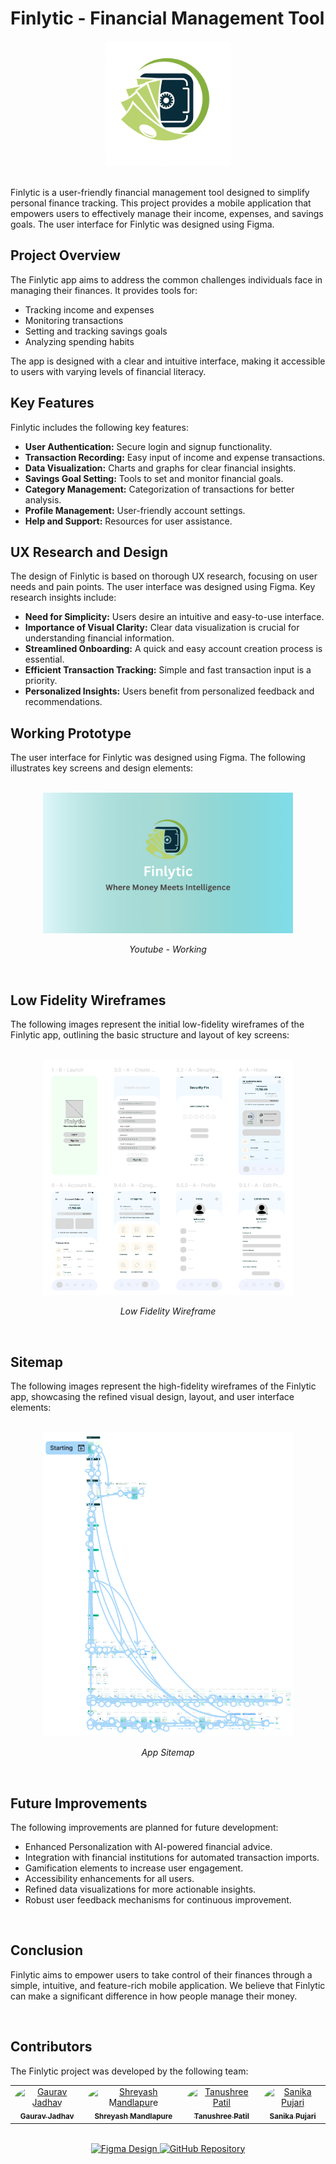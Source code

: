 # Finlytic - Financial Management Tool

<div align="center">
    <img src="https://github.com/OtakuNoDev/Finlytic/blob/5f6a9b57aefd9a94c6954fd72798247c08a1f374/Images/Secure%20Savings%20Logo.png" alt="Finlytic App Logo" width="200" />
</div>
<br>

Finlytic is a user-friendly financial management tool designed to simplify personal finance tracking. This project provides a mobile application that empowers users to effectively manage their income, expenses, and savings goals. The user interface for Finlytic was designed using Figma.

## Project Overview

The Finlytic app aims to address the common challenges individuals face in managing their finances. It provides tools for:

* Tracking income and expenses
* Monitoring transactions
* Setting and tracking savings goals
* Analyzing spending habits

The app is designed with a clear and intuitive interface, making it accessible to users with varying levels of financial literacy.

## Key Features

Finlytic includes the following key features:

* **User Authentication:** Secure login and signup functionality.
* **Transaction Recording:** Easy input of income and expense transactions.
* **Data Visualization:** Charts and graphs for clear financial insights.
* **Savings Goal Setting:** Tools to set and monitor financial goals.
* **Category Management:** Categorization of transactions for better analysis.
* **Profile Management:** User-friendly account settings.
* **Help and Support:** Resources for user assistance.

## UX Research and Design

The design of Finlytic is based on thorough UX research, focusing on user needs and pain points. The user interface was designed using Figma. Key research insights include:

* **Need for Simplicity:** Users desire an intuitive and easy-to-use interface.
* **Importance of Visual Clarity:** Clear data visualization is crucial for understanding financial information.
* **Streamlined Onboarding:** A quick and easy account creation process is essential.
* **Efficient Transaction Tracking:** Simple and fast transaction input is a priority.
* **Personalized Insights:** Users benefit from personalized feedback and recommendations.

## Working Prototype

The user interface for Finlytic was designed using Figma. The following illustrates key screens and design elements:

<br>
<div align="center">
<a href="https://youtu.be/QhelQqo4JuA" target="_blank">
<img src="https://github.com/OtakuNoDev/Finlytic/blob/d83ea6f7d05c9e6949379b8bc6b2e09220a37c9e/Images/Finlytic.png" alt="Working Video" width="400"/>
</a>
<p><em>Youtube - Working</em></p>
</div>
<br>

## Low Fidelity Wireframes

The following images represent the initial low-fidelity wireframes of the Finlytic app, outlining the basic structure and layout of key screens:

<br>
<div align="center">
<img src="https://github.com/OtakuNoDev/Finlytic/blob/eb1b4fafae5cde589ce02e6d15861c687dcf7168/Images/low_fidelity.png" alt="Low Fidelity Wireframe" width="400" />
<p><em>Low Fidelity Wireframe</em></p>
</div>
<br>

## Sitemap

The following images represent the high-fidelity wireframes of the Finlytic app, showcasing the refined visual design, layout, and user interface elements:

<br>
<div align="center">
<img src="https://github.com/OtakuNoDev/Finlytic/blob/eb1b4fafae5cde589ce02e6d15861c687dcf7168/Images/Sitemap.png" alt="Sitemap" width="400" />
<p><em>App Sitemap</em></p>
</div>
<br>

## Future Improvements

The following improvements are planned for future development:

* Enhanced Personalization with AI-powered financial advice.
* Integration with financial institutions for automated transaction imports.
* Gamification elements to increase user engagement.
* Accessibility enhancements for all users.
* Refined data visualizations for more actionable insights.
* Robust user feedback mechanisms for continuous improvement.
  
<br>

## Conclusion

Finlytic aims to empower users to take control of their finances through a simple, intuitive, and feature-rich mobile application. We believe that Finlytic can make a significant difference in how people manage their money.

<br>

## Contributors

The Finlytic project was developed by the following team:

<div align="center">
  <table>
    <tr>
      <td align="center">
        <a href="https://github.com/OtakuNoDev">
          <img src="https://github.com/OtakuNoDev.png" width="100px" style="border-radius: 50%;" alt="Gaurav Jadhav"/><br />
          <sub><b>Gaurav Jadhav</b></sub>
        </a>
      </td>
      <td align="center">
        <a href="https://github.com/Yash-codes2024">
          <img src="https://github.com/Yash-codes2024.png" width="100px" style="border-radius: 50%;" alt="Shreyash Mandlapure"/><br />
          <sub><b>Shreyash Mandlapure</b></sub>
        </a>
      </td>
      <td align="center">
        <a href="https://github.com/Tanushreep2706">
          <img src="https://github.com/Tanushreep2706.png" width="100px" style="border-radius: 50%;" alt="Tanushree Patil"/><br />
          <sub><b>Tanushree Patil</b></sub>
        </a>
      </td>
      <td align="center">
        <a href="https://github.com/Sanika85">
          <img src="https://github.com/Sanika85.png" width="100px" style="border-radius: 50%;" alt="Sanika Pujari"/><br />
          <sub><b>Sanika Pujari</b></sub>
        </a>
      </td>
    </tr>
  </table>
</div>

<br>

<div align="center">
    <a href="https://www.figma.com/design/M81izmpuFBfQikad8hw3wc/Finlytic_Gaurav-Shreyash-edit?node-id=7020-3430&t=9K5eEwwgVU4NV8ca-1" target="_blank">
        <img src="https://img.shields.io/badge/Figma-Design-blue" alt="Figma Design" />
    </a>
    <a href="https://github.com/OtakuNoDev/Finlytic.git" target="_blank">
        <img src="https://img.shields.io/badge/GitHub-Repo-green" alt="GitHub Repository" />
    </a>
</div>
